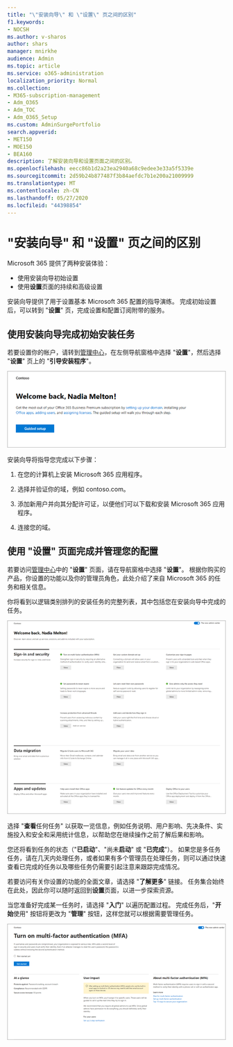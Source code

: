```yaml
---
title: "\"安装向导\" 和 \"设置\" 页之间的区别"
f1.keywords:
- NOCSH
ms.author: v-sharos
author: shars
manager: mnirkhe
audience: Admin
ms.topic: article
ms.service: o365-administration
localization_priority: Normal
ms.collection:
- M365-subscription-management
- Adm_O365
- Adm_TOC
- Adm_O365_Setup
ms.custom: AdminSurgePortfolio
search.appverid:
- MET150
- MOE150
- BEA160
description: 了解安装向导和设置页面之间的区别。
ms.openlocfilehash: eecc86b1d2a23ea2940a68c9edee3e33a5f5339e
ms.sourcegitcommit: 2d59b24b877487f3b84aefdc7b1e200a21009999
ms.translationtype: MT
ms.contentlocale: zh-CN
ms.lasthandoff: 05/27/2020
ms.locfileid: "44398854"
---
```

# <a name="difference-between-the-setup-wizard-and-the-setup-page"></a>"安装向导" 和 "设置" 页之间的区别

Microsoft 365 提供了两种安装体验： 

- 使用安装向导初始设置
- 使用**设置**页面的持续和高级设置

安装向导提供了用于设置基本 Microsoft 365 配置的指导演练。 完成初始设置后，可以转到 "**设置**" 页，完成设置和配置订阅附带的服务。

## <a name="use-the-setup-wizard-to-complete-initial-setup-tasks"></a>使用安装向导完成初始安装任务

若要设置你的帐户，请转到[管理中心](https://go.microsoft.com/fwlink/p/?linkid=2024339)，在左侧导航窗格中选择 "**设置**"，然后选择 "**设置**" 页上的 "**引导安装程序**"。

![启动 Microsoft 365 应用程序商业版安装向导](../../media/o365b-guided-setup.png)

安装向导将指导您完成以下步骤：

1. 在您的计算机上安装 Microsoft 365 应用程序。

2. 选择并验证你的域，例如 contoso.com。

3. 添加新用户并向其分配许可证，以便他们可以下载和安装 Microsoft 365 应用程序。

4. 连接您的域。

## <a name="use-the-setup-page-to-complete-and-manage-your-configuration"></a>使用 "设置" 页面完成并管理您的配置

若要访问[管理中心](https://go.microsoft.com/fwlink/p/?linkid=2024339)中的 "**设置**" 页面，请在导航窗格中选择 "**设置**"。 根据你购买的产品，你设置的功能以及你的管理员角色，此处介绍了来自 Microsoft 365 的任务和相关信息。

你将看到以逻辑类别排列的安装任务的完整列表，其中包括您在安装向导中完成的任务。

![Microsoft 365 商业版设置页面](../../media/o365b-setup-page.png)

选择 "**查看**任何任务" 以获取一览信息，例如任务说明、用户影响、先决条件、实施投入和安全和采用统计信息，以帮助您在继续操作之前了解后果和影响。

您还将看到任务的状态（"**已启动**"、"尚未**启动**" 或 "**已完成**"）。 如果您是多任务任务，请在几天内处理任务，或者如果有多个管理员在处理任务，则可以通过快速查看已完成的任务以及哪些任务仍需要引起注意来跟踪完成情况。 

若要访问有关你设置的功能的全面文章，请选择 "**了解更多**" 链接。 任务集合始终在此处，因此你可以随时返回到**设置**页面，以进一步探索资源。

当您准备好完成某一任务时，请选择 "**入门**" 以遍历配置过程。 完成任务后，"**开始**使用" 按钮将更改为 "**管理**" 按钮，这样您就可以根据需要管理任务。

![显示一览信息的任务视图](../../media/o365b-at-a-glance.png)
